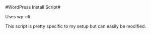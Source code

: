 #WordPress Install Script#

Uses wp-cli

This script is pretty specific to my setup but can easily be modified.
